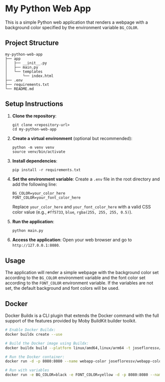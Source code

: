 # My Python Web App

This is a simple Python web application that renders a webpage with a background color specified by the environment variable `BG_COLOR`.

## Project Structure

```
my-python-web-app
├── app
│   ├── __init__.py
│   ├── main.py
│   └── templates
│       └── index.html
├── .env
├── requirements.txt
└── README.md
```

## Setup Instructions

1. **Clone the repository**:
   ```
   git clone <repository-url>
   cd my-python-web-app
   ```

2. **Create a virtual environment** (optional but recommended):
   ```
   python -m venv venv
   source venv/bin/activate
   ```

3. **Install dependencies**:
   ```
   pip install -r requirements.txt
   ```

4. **Set the environment variable**:
   Create a `.env` file in the root directory and add the following line:
   ```
   BG_COLOR=your_color_here
   FONT_COLOR=your_font_color_here
   ```
   Replace `your_color_here` and `your_font_color_here` with a valid CSS color value (e.g., `#ff5733`, `blue`, `rgba(255, 255, 255, 0.5)`).

5. **Run the application**:
   ```bash
   python main.py
   ```

6. **Access the application**:
   Open your web browser and go to `http://127.0.0.1:8080`.

## Usage

The application will render a simple webpage with the background color set according to the `BG_COLOR` environment variable  and the font color set according to the `FONT_COLOR` environment variable. If the variables are not set, the default background and font colors will be used.

## Docker
Docker Buildx is a CLI plugin that extends the Docker command with the full support of the features provided by Moby BuildKit builder toolkit.

```bash
# Enable Docker Buildx:
docker buildx create --use

# Build the Docker image using Buildx:
docker buildx build --platform linux/amd64,linux/arm64 -t josefloressv/webapp-color --push .

# Run the Docker container:
docker run -d -p 8080:8080 --name webapp-color josefloressv/webapp-color

# Run with variables
docker run -e BG_COLOR=black -e FONT_COLOR=yellow -d -p 8080:8080 --name webapp-color josefloressv/webapp-color
```